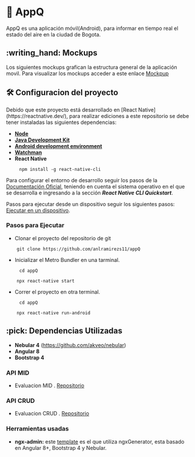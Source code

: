 # :ledger: AppQ
 AppQ es una aplicación móvil(Android), para informar en tiempo real el estado del aire en la ciudad de Bogota.



<summary><h2> :writing_hand: Mockups</h2></summary>
  Los siguientes mockups grafican la estructura general de la aplicación movil.
  Para visualizar los mockups acceder a este enlace
  <a href="https://drive.google.com/drive/folders/1JcAxzEOtizZlqvRVrt8o_hmRWf-uFJGG?usp=sharing">Mockpup</a>

<summary><h2> 🛠️ Configuracion del proyecto</h2></summary>
 Debido que este proyecto está desarrollado en [React Native](https://reactnative.dev/), para realizar ediciones a este repositorio se debe tener instaladas las siguientes dependencias: 

 * [**Node**](https://nodejs.org/en/)
 * [**Java Development Kit**](https://www.oracle.com/java/technologies/javase-jdk8-downloads.html)
 * [**Android development environment**](https://developer.android.com/studio/index.html)
 * [**Watchman**](https://facebook.github.io/watchman/)
 * **React Native**
```shell
     npm install -g react-native-cli
```

Para configurar el entorno de desarrollo seguir los pasos de la [Documentación Oficial](https://reactnative.dev/docs/environment-setup), teniendo en cuenta el sistema operativo en el que se desarrolla e ingresando a la sección ***React Native CLI Quickstart***.

Pasos para ejecutar desde un dispositivo seguir los siguientes pasos: [Ejecutar en un dispositivo](https://reactnative.dev/docs/running-on-device).

### **Pasos para Ejecutar**

* Clonar el proyecto del repositorio de git
```shell
    git clone https://github.com/anlramirezs11/appQ
```

* Inicializar el Metro Bundler en una tarminal.
```shell
     cd appQ
```

```shell
    npx react-native start
```

* Correr el proyecto en otra terminal.
```shell
     cd appQ
```

```shell
    npx react-native run-android
```






<summary><h2> :pick: Dependencias Utilizadas</h2></summary>

  - **Nebular 4** (https://github.com/akveo/nebular) 
  - **Angular 8**
  - **Bootstrap 4** 

  ### API MID
  - Evaluacion MID . [Repositorio](https://github.com/udistrital/evaluacion_mid)
  
  ### API CRUD
  
   - Evaluacion CRUD . [Repositorio](https://github.com/udistrital/evaluacion_crud)
 
  ### Herramientas usadas
  - **ngx-admin:** este [template](https://github.com/akveo/ngx-admin) es el que utiliza ngxGenerator, esta basado en Angular 8+, Bootstrap 4 y Nebular.
